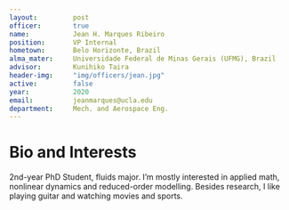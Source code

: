 ```yaml
---
layout:     	post
officer: 		true
name:      		Jean H. Marques Ribeiro
position: 		VP Internal
hometown:		Belo Horizonte, Brazil
alma_mater: 	Universidade Federal de Minas Gerais (UFMG), Brazil
advisor: 		Kunihiko Taira
header-img: 	"img/officers/jean.jpg"
active: 		false
year:  			2020
email: 			jeanmarques@ucla.edu
department: 	Mech. and Aerospace Eng.
---
```


# Bio and Interests
2nd-year PhD Student, fluids major. I’m mostly interested in applied math, nonlinear dynamics and reduced-order modelling.  Besides research, I like playing guitar and watching movies and sports.
